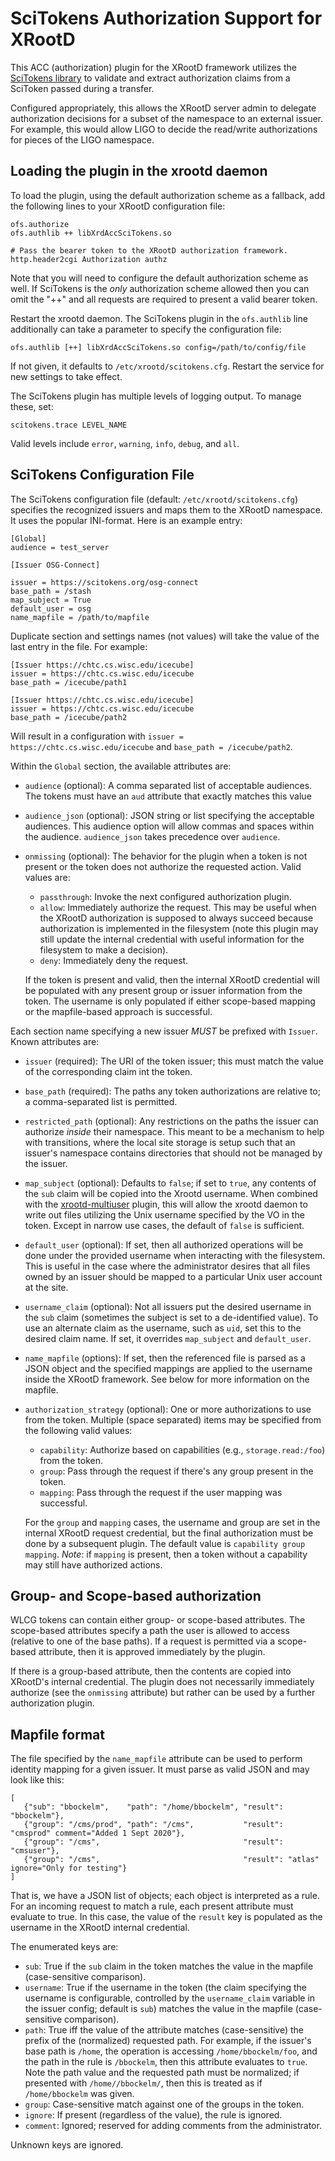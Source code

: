 SciTokens Authorization Support for XRootD
==========================================

This ACC (authorization) plugin for the XRootD framework utilizes the [SciTokens
library](https://www.scitokens.org) to validate and extract authorization claims from
a SciToken passed during a transfer.

Configured appropriately, this allows the XRootD server admin to delegate authorization
decisions for a subset of the namespace to an external issuer.  For example, this would
allow LIGO to decide the read/write authorizations for pieces of the LIGO namespace.

Loading the plugin in the xrootd daemon
---------------------------------------

To load the plugin, using the default authorization scheme as a fallback,
add the following lines to your XRootD configuration file:

```
ofs.authorize
ofs.authlib ++ libXrdAccSciTokens.so

# Pass the bearer token to the XRootD authorization framework.
http.header2cgi Authorization authz
```
Note that you will need to configure the default authorization scheme as well.
If SciTokens is the *only* authorization scheme allowed then you can
omit the "++" and all requests are required to present a valid bearer token.

Restart the xrootd daemon.  The SciTokens plugin in the `ofs.authlib` line additionally can take a
parameter to specify the configuration file:

```
ofs.authlib [++] libXrdAccSciTokens.so config=/path/to/config/file
```

If not given, it defaults to `/etc/xrootd/scitokens.cfg`.  Restart the service for new settings to take effect.

The SciTokens plugin has multiple levels of logging output.  To manage these, set:

```
scitokens.trace LEVEL_NAME
```

Valid levels include `error`, `warning`, `info`, `debug`, and `all`.

SciTokens Configuration File
----------------------------

The SciTokens configuration file (default: `/etc/xrootd/scitokens.cfg`) specifies the recognized
issuers and maps them to the XRootD namespace.  It uses the popular INI-format.  Here is an example
entry:

```
[Global]
audience = test_server

[Issuer OSG-Connect]

issuer = https://scitokens.org/osg-connect
base_path = /stash
map_subject = True
default_user = osg
name_mapfile = /path/to/mapfile
```

Duplicate section and settings names (not values) will take the value of the last entry in the file.  For example:

```
[Issuer https://chtc.cs.wisc.edu/icecube]
issuer = https://chtc.cs.wisc.edu/icecube
base_path = /icecube/path1

[Issuer https://chtc.cs.wisc.edu/icecube]
issuer = https://chtc.cs.wisc.edu/icecube
base_path = /icecube/path2
```

Will result in a configuration with `issuer =  https://chtc.cs.wisc.edu/icecube` and `base_path = /icecube/path2`.

Within the `Global` section, the available attributes are:

   - `audience` (optional): A comma separated list of acceptable audiences.  The tokens must have an `aud` attribute
     that exactly matches this value
   - `audience_json` (optional): JSON string or list specifying the acceptable audiences.  This audience option will allow
     commas and spaces within the audience.  `audience_json` takes precedence over `audience`.
   - `onmissing` (optional): The behavior for the plugin when a token is not present or the token does not authorize
     the requested action.  Valid values are:

        - `passthrough`: Invoke the next configured authorization plugin.
        - `allow`: Immediately authorize the request.  This may be useful when the XRootD authorization is supposed to
          always succeed because authorization is implemented in the filesystem (note this plugin may still update
          the internal credential with useful information for the filesystem to make a decision).
        - `deny`: Immediately deny the request.

     If the token is present and valid, then the internal XRootD credential will be populated with any present
     group or issuer information from the token.  The username is only populated if either scope-based mapping or
     the mapfile-based approach is successful.

Each section name specifying a new issuer *MUST* be prefixed with `Issuer`.  Known attributes
are:

   - `issuer` (required): The URI of the token issuer; this must match the value of the corresponding claim int
      the token.
   - `base_path` (required): The paths any token authorizations are relative to; a comma-separated list is permitted.
   - `restricted_path` (optional): Any restrictions on the paths the issuer can authorize *inside* their namespace.  This
      meant to be a mechanism to help with transitions, where the local site storage is setup such that an issuer's
      namespace contains directories that should not be managed by the issuer.
   - `map_subject` (optional): Defaults to `false`; if set to `true`, any contents of the `sub` claim will be copied
      into the Xrootd username.  When combined with the [xrootd-multiuser](https://github.com/bbockelm/xrootd-multiuser)
      plugin, this will allow the xrootd daemon to write out files utilizing the Unix username specified by the VO
      in the token.  Except in narrow use cases, the default of `false` is sufficient.
   - `default_user` (optional): If set, then all authorized operations will be done under the provided username when
      interacting with the filesystem.  This is useful in the case where the administrator desires that all files owned
      by an issuer should be mapped to a particular Unix user account at the site.
   - `username_claim` (optional): Not all issuers put the desired username in the `sub` claim (sometimes the subject is
      set to a de-identified value).  To use an alternate claim as the username, such as `uid`, set this to the desired
      claim name.  If set, it overrides `map_subject` and `default_user`.
   -  `name_mapfile` (options): If set, then the referenced file is parsed as a JSON object and the specified mappings
      are applied to the username inside the XRootD framework.  See below for more information on the mapfile.
   -  `authorization_strategy` (optional): One or more authorizations to use from the token.  Multiple (space separated)
      items may be specified from the following valid values:

         - `capability`: Authorize based on capabilities (e.g., `storage.read:/foo`) from the token.
         - `group`: Pass through the request if there's any group present in the token.
         - `mapping`: Pass through the request if the user mapping was successful.

      For the `group` and `mapping` cases, the username and group are set in the internal XRootD request credential,
      but the final authorization must be done by a subsequent plugin.  The default value is `capability group mapping`.
      *Note*: if `mapping` is present, then a token without a capability may still have authorized actions.


Group- and Scope-based authorization
------------------------------------

WLCG tokens can contain either group- or scope-based attributes.  The scope-based attributes specify a path the user
is allowed to access (relative to one of the base paths).  If a request is permitted via a scope-based attribute, then
it is approved immediately by the plugin.

If there is a group-based attribute, then the contents are copied into XRootD's internal credential.  The plugin does
not necessarily immediately authorize (see the `onmissing` attribute) but rather can be used by a further authorization
plugin.

Mapfile format
--------------

The file specified by the `name_mapfile` attribute can be used to perform identity mapping for a given issuer.
It must parse as valid JSON and may look like this:

```
[
   {"sub": "bbockelm",    "path": "/home/bbockelm", "result": "bbockelm"},
   {"group": "/cms/prod", "path": "/cms",           "result": "cmsprod" comment="Added 1 Sept 2020"},
   {"group": "/cms",                                "result": "cmsuser"},
   {"group": "/cms",                                "result": "atlas"   ignore="Only for testing"}
]
```

That is, we have a JSON list of objects; each object is interpreted as a rule.  For an incoming request to match a rule,
each present attribute must evaluate to true.  In this case, the value of the `result` key is populated as the username
in the XRootD internal credential.

The enumerated keys are:
   - `sub`: True if the `sub` claim in the token matches the value in the mapfile (case-sensitive comparison).
   - `username`: True if the username in the token (the claim specifying the username is configurable, controlled by the
     `username_claim` variable in the issuer config; default is `sub`) matches the value in the mapfile (case-sensitive
     comparison).
   - `path`: True iff the value of the attribute matches (case-sensitive) the prefix of the (normalized) requested path.
     For example, if the issuer's base path is `/home`, the operation is accessing `/home/bbockelm/foo`, and the path in
     the rule is `/bbockelm`, then this attribute evaluates to `true`.  Note the path value and the requested path must
     be normalized; if presented with `/home//bbockelm/`, then this is treated as if `/home/bbockelm` was given.
   - `group`: Case-sensitive match against one of the groups in the token.
   - `ignore`: If present (regardless of the value), the rule is ignored.
   - `comment`: Ignored; reserved for adding comments from the administrator.

Unknown keys are ignored.

